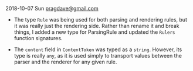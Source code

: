 2018-10-07 Sun  <pragdave@gmail.com>

  * The type `Rule` was being used for both parsing and rendering rules,
    but it was really just the rendering side. Rather than rename it and
    break things, I added a new type for ParsingRule and updated the
    `Rulers` function signatures.

  * The `content` field in `ContentToken` was typed as a `string`.
    However, its type is really `any`, as it is used simply to transport
    values between the parser and the renderer for any given rule.
